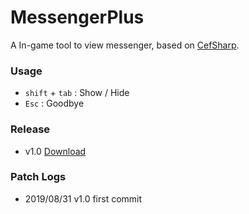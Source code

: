 # MessengerPlus
 
A In-game tool to view messenger, based on [CefSharp](https://github.com/cefsharp/CefSharp/).

### Usage

- ```shift``` + ```tab``` : Show / Hide
- ```Esc``` : Goodbye

### Release

- v1.0 [Download](https://github.com/wulinworks/MessengerPlus/raw/master/Messenger%2B/bin/x64/Release/Messenger%2B.exe)

### Patch Logs

- 2019/08/31 v1.0 first commit
